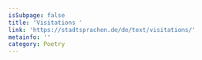 ```yaml
---
isSubpage: false
title: 'Visitations '
link: 'https://stadtsprachen.de/de/text/visitations/'
metainfo: ''
category: Poetry
---
```


